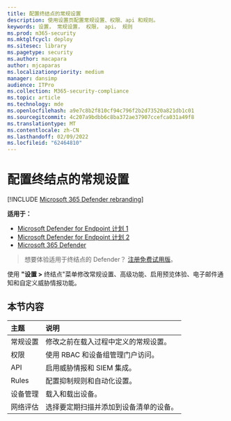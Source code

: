 ```yaml
---
title: 配置终结点的常规设置
description: 使用设置页配置常规设置、权限、api 和规则。
keywords: 设置， 常规设置， 权限， api， 规则
ms.prod: m365-security
ms.mktglfcycl: deploy
ms.sitesec: library
ms.pagetype: security
ms.author: macapara
author: mjcaparas
ms.localizationpriority: medium
manager: dansimp
audience: ITPro
ms.collection: M365-security-compliance
ms.topic: article
ms.technology: mde
ms.openlocfilehash: a9e7c8b2f810cf94c796f2b2d73520a821db1c01
ms.sourcegitcommit: 4c207a9bdbb6c8ba372ae37907ccefca031a49f8
ms.translationtype: MT
ms.contentlocale: zh-CN
ms.lasthandoff: 02/09/2022
ms.locfileid: "62464810"
---
```

# <a name="configure-general-settings-for-endpoints"></a>配置终结点的常规设置

[!INCLUDE [Microsoft 365 Defender rebranding](../../includes/microsoft-defender.md)]

**适用于：**
- [Microsoft Defender for Endpoint 计划 1](https://go.microsoft.com/fwlink/p/?linkid=2154037)
- [Microsoft Defender for Endpoint 计划 2](https://go.microsoft.com/fwlink/p/?linkid=2154037)
- [Microsoft 365 Defender](https://go.microsoft.com/fwlink/?linkid=2118804)

> 想要体验适用于终结点的 Defender？ [注册免费试用版](https://signup.microsoft.com/create-account/signup?products=7f379fee-c4f9-4278-b0a1-e4c8c2fcdf7e&ru=https://aka.ms/MDEp2OpenTrial?ocid=docs-wdatp-prefsettings-abovefoldlink)。

使用 **"设置 >** 终结点"菜单修改常规设置、高级功能、启用预览体验、电子邮件通知和自定义威胁情报功能。

## <a name="in-this-section"></a>本节内容

主题 | 说明
:---|:---
常规设置 | 修改之前在载入过程中定义的常规设置。
权限 | 使用 RBAC 和设备组管理门户访问。
API | 启用威胁情报和 SIEM 集成。
Rules | 配置抑制规则和自动化设置。
设备管理 | 载入和载出设备。
网络评估 | 选择要定期扫描并添加到设备清单的设备。
